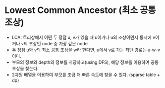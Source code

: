 # Lowest Common Ancestor (최소 공통 조상)
* LCA: 트리상에서 어떤 두 정점 u, v가 있을 때 u이거나 u의 조상이면서 동시에 v이거나 v의 조상인 node 중 가장 깊은 node
* 두 정점 u와 v의 최소 공통 조상을 w라 한다면, u에서 v로 가는 최단 경로는 u-w-v이다.
* 부모의 정보와 depth의 정보를 저장하고(using DFS), 해당 정보를 이용하여 공통 조상을 찾는다.
* 2차원 배열을 이용하여 부모를 조금 더 빠른 속도에 찾을 수 있다. (sparse table + dp)
